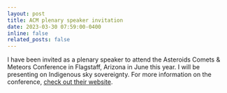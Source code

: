 ```yaml
---
layout: post
title: ACM plenary speaker invitation
date: 2023-03-30 07:59:00-0400
inline: false
related_posts: false
---
```


I have been invited as a plenary speaker to attend the Asteroids Comets & Meteors Conference in Flagstaff, Arizona in June this year. I will be presenting on Indigenous sky sovereignty. For more information on the conference, <a href="https://www.hou.usra.edu/meetings/acm2023/">check out their website</a>.
